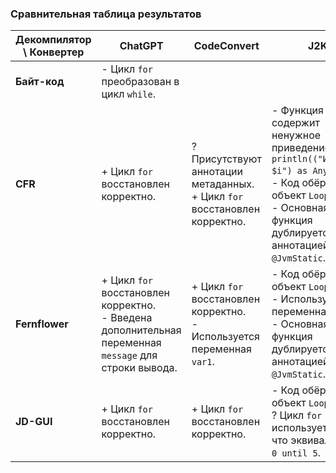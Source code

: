### Сравнительная таблица результатов

| **Декомпилятор \ Конвертер** | **ChatGPT**                                                                                              | **CodeConvert**                                                              | **J2K**                                                                                                                                                                                        |
|------------------------------|----------------------------------------------------------------------------------------------------------|------------------------------------------------------------------------------|------------------------------------------------------------------------------------------------------------------------------------------------------------------------------------------------|
| **Байт-код**                 | - Цикл `for` преобразован в цикл `while`.                                                                |                                                                              |                                                                                                                                                                                                |
| **CFR**                      | + Цикл `for` восстановлен корректно.                                                                     | ? Присутствуют аннотации метаданных.<br>+ Цикл `for` восстановлен корректно. | - Функция `println` содержит ненужное приведение к `Any`: `println(("Итерация $i") as Any)`.<br>- Код обёрнут в объект `LoopJ2K`.<br>- Основная функция дублируется с аннотацией `@JvmStatic`. |
| **Fernflower**               | + Цикл `for` восстановлен корректно.<br>- Введена дополнительная переменная `message` для строки вывода. | + Цикл `for` восстановлен корректно.<br>- Используется переменная `var1`.    | - Код обёрнут в объект `LoopJ2K`.<br>- Используется переменная `var1`.<br>- Основная функция дублируется с аннотацией `@JvmStatic`.                                                            |
| **JD-GUI**                   | + Цикл `for` восстановлен корректно.                                                                     | + Цикл `for` восстановлен корректно.                                         | - Код обёрнут в объект `LoopJ2K`.<br>? Цикл `for` использует `0..4`, что эквивалентно `0 until 5`.                                                                                             |